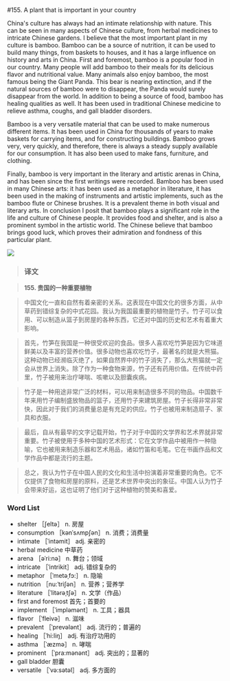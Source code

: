 #155. A plant that is important in your country

China's culture has always had an intimate relationship with nature. This can be seen in many aspects of Chinese culture, from herbal medicines to intricate Chinese gardens. I believe that the most important plant in my culture is bamboo. Bamboo can be a source of nutrition, it can be used to build many things, from baskets to houses, and it has a large influence on history and arts in China. First and foremost, bamboo is a popular food in our country. Many people will add bamboo to their meals for its delicious flavor and nutritional value. Many animals also enjoy bamboo, the most famous being the Giant Panda. This bear is nearing extinction, and if the natural sources of bamboo were to disappear, the Panda would surely disappear from the world. In addition to being a source of food, bamboo has healing qualities as well. It has been used in traditional Chinese medicine to relieve asthma, coughs, and gall bladder disorders.

Bamboo is a very versatile material that can be used to make numerous different items. It has been used in China for thousands of years to make baskets for carrying items, and for constructing buildings. Bamboo grows very, very quickly, and therefore, there is always a steady supply available for our consumption. It has also been used to make fans, furniture, and clothing.

Finally, bamboo is very important in the literary and artistic arenas in China, and has been since the first writings were recorded. Bamboo has been used in many Chinese arts: it has been used as a metaphor in literature, it has been used in the making of instruments and artistic implements, such as the bamboo flute or Chinese brushes. It is a prevalent theme in both visual and literary arts. In conclusion I posit that bamboo plays a significant role in the life and culture of Chinese people. It provides food and shelter, and is also a prominent symbol in the artistic world. The Chinese believe that bamboo brings good luck, which proves their admiration and fondness of this particular plant.

![](images/TOEFL-iBT-High-Score-Essays-155.jpg)

> ### 译文

> **155. 贵国的一种重要植物**

> 中国文化一直和自然有着亲密的关系。这表现在中国文化的很多方面，从中草药到错综复杂的中式花园。我认为我国最重要的植物是竹子。竹子可以食用、可以制造从篮子到房屋的各种东西，它还对中国的历史和艺术有着重大影响。

> 首先，竹笋在我国是一种很受欢迎的食品。很多人喜欢吃竹笋是因为它味道鲜美以及丰富的营养价值。很多动物也喜欢吃竹子，最著名的就是大熊猫。这种动物已经濒临灭绝了，如果自然界中的竹子消失了，那么大熊猫就一定会从世界上消失。除了作为一种食物来源，竹子还有药用价值。在传统中药里，竹子被用来治疗哮喘、咳嗽以及胆囊疾病。

> 竹子是一种用途非常广泛的材料，可以用来制造很多不同的物品。中国数千年来用竹子编制盛放物品的篮子，还用竹子来建筑房屋。竹子长得非常非常快，因此对于我们的消费量总是有充足的供应。竹子也被用来制造扇子、家具和衣服。

> 最后，自从有最早的文字记载开始，竹子对于中国的文学界和艺术界就非常重要。竹子被使用于多种中国的艺术形式：它在文学作品中被用作一种隐喻，它也被用来制造乐器和艺术用品，诸如竹笛和毛笔。它在书画作品和文学作品中都是流行的主题。

> 总之，我认为竹子在中国人民的文化和生活中扮演着非常重要的角色。它不仅提供了食物和房屋的原料，还是艺术世界中突出的象征。中国人认为竹子会带来好运，这也证明了他们对于这种植物的赞美和喜爱。

### Word List

 * shelter ［ʃeltə］ n. 房屋
 * consumption ［kənˈsʌmpʃən］ n. 消费；消费量
 * intimate ［ˈintəmit］ adj. 亲密的
 * herbal medicine 中草药
 * arena ［əˈri:nə］ n. 舞台；领域
 * intricate ［ˈintrikit］ adj. 错综复杂的
 * metaphor ［ˈmetəˌfɔ:］ n. 隐喻
 * nutrition ［nu:ˈtriʃən］ n. 营养；营养学
 * literature ［ˈlitərəˌtʃə］ n. 文学（作品）
 * first and foremost 首先；首要的
 * implement ［ˈimpləmənt］ n. 工具；器具
 * flavor ［ˈfleivə］ n. 滋味
 * prevalent ［ˈprevələnt］ adj. 流行的；普遍的
 * healing ［ˈhi:liŋ］ adj. 有治疗功用的
 * asthma ［ˈæzmə］ n. 哮喘
 * prominent ［ˈpra:mənənt］ adj. 突出的；显著的
 * gall bladder 胆囊
 * versatile ［ˈvə:sətəl］ adj. 多方面的
